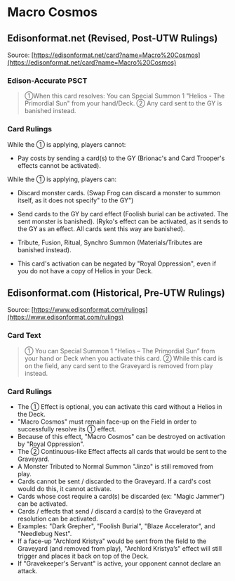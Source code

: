 # Macro Cosmos

## Edisonformat.net (Revised, Post-UTW Rulings)

Source: [https://edisonformat.net/card?name=Macro%20Cosmos](https://edisonformat.net/card?name=Macro%20Cosmos)

### Edison-Accurate PSCT

> ①When this card resolves: You can Special Summon 1 "Helios - The Primordial Sun" from your hand/Deck.
> ② Any card sent to the GY is banished instead.

### Card Rulings

While the ① is applying, players cannot:
*   Pay costs by sending a card(s) to the GY (Brionac's and Card Trooper's effects cannot be activated).

While the ① is applying, players can:
*   Discard monster cards. (Swap Frog can discard a monster to summon itself, as it does not specify" to the GY")
*   Send cards to the GY by card effect (Foolish burial can be activated. The sent monster is banished). (Ryko's effect can be activated, as it sends to the GY as an effect. All cards sent this way are banished).
*   Tribute, Fusion, Ritual, Synchro Summon (Materials/Tributes are banished instead).

*   This card's activation can be negated by "Royal Oppression", even if you do not have a copy of Helios in your Deck.


## Edisonformat.com (Historical, Pre-UTW Rulings)

Source: [https://www.edisonformat.com/rulings](https://www.edisonformat.com/rulings)

### Card Text

> ① You can Special Summon 1 “Helios – The Primordial Sun” from your hand or Deck when you activate this card. ② While this card is on the field, any card sent to the Graveyard is removed from play instead.

### Card Rulings

*   The ① Effect is optional, you can activate this card without a Helios in the Deck.
*   "Macro Cosmos" must remain face-up on the Field in order to successfully resolve its ① effect.
*   Because of this effect, "Macro Cosmos" can be destroyed on activation by "Royal Oppression".
*   The ② Continuous-like Effect affects all cards that would be sent to the Graveyard.
*   A Monster Tributed to Normal Summon "Jinzo" is still removed from play.
*   Cards cannot be sent / discarded to the Graveyard. If a card's cost would do this, it cannot activate.
*   Cards whose cost require a card(s) be discarded (ex: "Magic Jammer") can be activated.
*   Cards / effects that send / discard a card(s) to the Graveyard at resolution can be activated.
*   Examples: "Dark Grepher", "Foolish Burial", "Blaze Accelerator", and "Needlebug Nest".
*   If a face-up "Archlord Kristya" would be sent from the field to the Graveyard (and removed from play), "Archlord Kristya’s" effect will still trigger and places it back on top of the Deck.
*   If "Gravekeeper's Servant" is active, your opponent cannot declare an attack.


